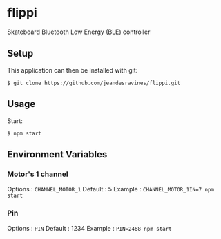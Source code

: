 # flippi

Skateboard Bluetooth Low Energy (BLE) controller

## Setup

This application can then be installed with git:
```shell
$ git clone https://github.com/jeandesravines/flippi.git
```

## Usage

Start:

```shell
$ npm start
```

## Environment Variables

### Motor's 1 channel

Options : `CHANNEL_MOTOR_1`
Default : 5
Example : `CHANNEL_MOTOR_1IN=7 npm start`

### Pin

Options : `PIN`
Default : 1234
Example : `PIN=2468 npm start`